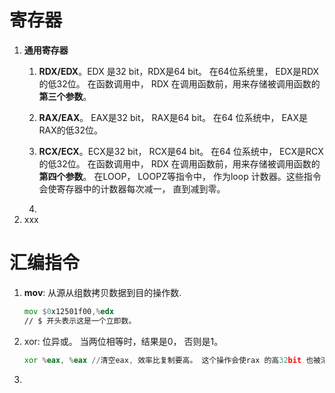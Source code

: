 
# 寄存器

1. **通用寄存器**
	1. **RDX/EDX**。EDX 是32 bit，RDX是64 bit。 在64位系统里， EDX是RDX的低32位。
	    在函数调用中， RDX 在调用函数前，用来存储被调用函数的**第三个参数**。
	2. **RAX/EAX**。 EAX是32 bit， RAX是64 bit。 在64 位系统中， EAX是RAX的低32位。
	3. **RCX/ECX**。ECX是32 bit， RCX是64 bit。 在64 位系统中， ECX是RCX的低32位。
		在函数调用中， RDX 在调用函数前，用来存储被调用函数的**第四个参数**。
		在LOOP， LOOPZ等指令中， 作为loop 计数器。这些指令会使寄存器中的计数器每次减一， 直到减到零。

	5. 
2. xxx

# 汇编指令
1. **mov**: 从源从组数拷贝数据到目的操作数.
	```asm
	mov $0x12501f00,%edx
	// $ 开头表示这是一个立即数。
	
	```
2. xor: 位异或。 当两位相等时，结果是0， 否则是1。
	```asm
	xor %eax, %eax //清空eax, 效率比复制要高。 这个操作会使rax 的高32bit 也被清零。
	```
4. 
<!--stackedit_data:
eyJoaXN0b3J5IjpbLTE1NzczMTEwMjAsOTg2NjA5Mzk1LC05Mz
YxMzE3NTYsLTI3MDQzMTU5MCwtMTU4MTQ5ODc5MSw3MzA5OTgx
MTZdfQ==
-->